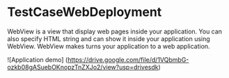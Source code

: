 # TestCaseWebDeployment
WebView is a view that display web pages inside your application. You can also specify HTML string and can show it inside your application using WebView. WebView makes turns your application to a web application.

![Application demo]
(https://drive.google.com/file/d/1VQbmbG-ozkb08gASuebOKnopzTnZXJo2/view?usp=drivesdk)
